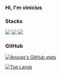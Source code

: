 ### Hi, I'm vinicius

### Stacks

[![](https://img.shields.io/badge/Python-3776AB?style=for-the-badge&logo=python&logoColor=white)](https://docs.python.org)
[![](https://img.shields.io/badge/Django-092E20?style=for-the-badge&logo=django&logoColor=white)](https://docs.djangoproject.com/)
[![](https://img.shields.io/badge/PostgreSQL-316192?style=for-the-badge&logo=postgresql&logoColor=white)]()

### GitHub

[![Anurag's GitHub stats](https://github-readme-stats.vercel.app/api?username=The-vinicius&show_icons=true&theme=dark)](https://github.com/anuraghazra/github-readme-stats)

[![Top Langs](https://github-readme-stats.vercel.app/api/top-langs/?username=The-vinicius&theme=dark)](https://github.com/anuraghazra/github-readme-stats)
